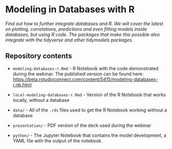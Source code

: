 # Modeling in Databases with R

*Find out how to further integrate databases and R. We will cover the latest on plotting, correlations, predictions and even fitting models inside databases, but using R code. The packages that make this possible also integrate with the tidyverse and other tidymodels packages.*

## Repository contents

- `modeling-databases-r.Rmd` - R Notebook with the code demonstrated during the webinar. The published version can be found here: https://beta.rstudioconnect.com/content/5415/modeling-databases-r.nb.html

- `local-modeling-databases-r.Rmd` - Version of the R Notebook that works locally, without a database

- `data/` - All of the `.rds` files used to get the R Notebook working without a database

- `presentation/` - PDF version of the deck used during the webinar

- `python/` - The Jupyter Notebook that contains the model development, a YAML file with the output of the notebook.
